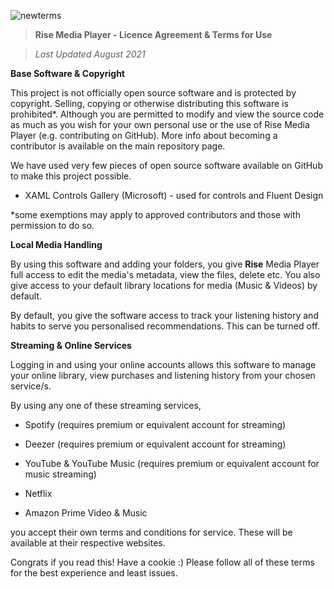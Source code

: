 ![newterms](https://user-images.githubusercontent.com/74561130/131143019-dbce294b-e56f-4f2e-ace7-d4e0363e811e.png)
> **Rise Media Player - Licence Agreement & Terms for Use**




> *Last Updated August 2021*


**Base Software & Copyright**

This project is not officially open source software and is protected by copyright. Selling, copying or otherwise distributing this software is prohibited*. Although you are permitted to modify and view the source code as much as you wish for your own personal use or the use of Rise Media Player (e.g. contributing on GitHub). More info about becoming a contributor is available on the main repository page.

We have used very few pieces of open source software available on GitHub to make this project possible. 
- XAML Controls Gallery (Microsoft) - used for controls and Fluent Design

*some exemptions may apply to approved contributors and those with permission to do so.

**Local Media Handling**

By using this software and adding your folders, you give **Rise** Media Player full access to edit the media's metadata, view the files, delete etc. You also give access to your default library locations for media (Music & Videos) by default.

By default, you give the software access to track your listening history and habits to serve you personalised recommendations. This can be turned off.

**Streaming & Online Services**


Logging in and using your online accounts allows this software to manage your online library, view purchases and listening history from your chosen service/s. 

By using any one of these streaming services,
- Spotify (requires premium or equivalent account for streaming)

- Deezer  (requires premium or equivalent account for streaming)

- YouTube & YouTube Music  (requires premium or equivalent account for music streaming)

- Netflix

- Amazon Prime Video & Music

you accept their own terms and conditions for service. These will be available at their respective websites.


Congrats if you read this! Have a cookie :) 
Please follow all of these terms for the best experience and least issues.
